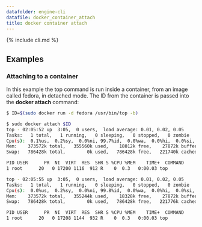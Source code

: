 ```yaml
---
datafolder: engine-cli
datafile: docker_container_attach
title: docker container attach
---
```


<!--
Sorry, but the contents of this page are automatically generated from
Docker's source code. If you want to suggest a change to the text that appears
here, you'll need to find the string by searching this repo:

https://www.github.com/docker/docker
-->

{% include cli.md %}

## Examples

### Attaching to a container

In this example the top command is run inside a container, from an image called
fedora, in detached mode. The ID from the container is passed into the **docker
attach** command:

```bash
$ ID=$(sudo docker run -d fedora /usr/bin/top -b)

$ sudo docker attach $ID
top - 02:05:52 up  3:05,  0 users,  load average: 0.01, 0.02, 0.05
Tasks:   1 total,   1 running,   0 sleeping,   0 stopped,   0 zombie
Cpu(s):  0.1%us,  0.2%sy,  0.0%ni, 99.7%id,  0.0%wa,  0.0%hi,  0.0%si,  0.0%st
Mem:    373572k total,   355560k used,    18012k free,    27872k buffers
Swap:   786428k total,        0k used,   786428k free,   221740k cached

PID USER      PR  NI  VIRT  RES  SHR S %CPU %MEM    TIME+  COMMAND
1 root      20   0 17200 1116  912 R    0  0.3   0:00.03 top

top - 02:05:55 up  3:05,  0 users,  load average: 0.01, 0.02, 0.05
Tasks:   1 total,   1 running,   0 sleeping,   0 stopped,   0 zombie
Cpu(s):  0.0%us,  0.2%sy,  0.0%ni, 99.8%id,  0.0%wa,  0.0%hi,  0.0%si,  0.0%st
Mem:    373572k total,   355244k used,    18328k free,    27872k buffers
Swap:   786428k total,        0k used,   786428k free,   221776k cached

PID USER      PR  NI  VIRT  RES  SHR S %CPU %MEM    TIME+  COMMAND
1 root      20   0 17208 1144  932 R    0  0.3   0:00.03 top
```
